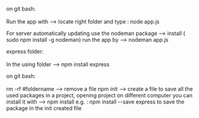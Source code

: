 on git bash: <br> <br>
Run the app with --> locate right folder and type : node app.js <br>

For server automatically updating use the nodeman package --> install ( sudo npm install -g nodeman)
run the app by --> nodeman app.js

express folder: <br> <br>
In the using folder --> npm install express

on git bash: <br> <br>
rm -rf #foldername --> remove a file
npm init --> create a file to save all the used packages in a project, opening project on different computer you can install it with --> npm install
e.g. : npm install --save express to save the package in the init created file
